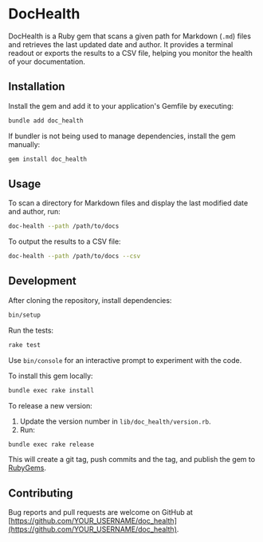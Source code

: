 # DocHealth

DocHealth is a Ruby gem that scans a given path for Markdown (`.md`) files and retrieves the last updated date and author. It provides a terminal readout or exports the results to a CSV file, helping you monitor the health of your documentation.

## Installation

Install the gem and add it to your application's Gemfile by executing:

```bash
bundle add doc_health
```

If bundler is not being used to manage dependencies, install the gem manually:

```bash
gem install doc_health
```

## Usage

To scan a directory for Markdown files and display the last modified date and author, run:

```bash
doc-health --path /path/to/docs
```

To output the results to a CSV file:

```bash
doc-health --path /path/to/docs --csv
```

## Development

After cloning the repository, install dependencies:

```bash
bin/setup
```

Run the tests:

```bash
rake test
```

Use `bin/console` for an interactive prompt to experiment with the code.

To install this gem locally:

```bash
bundle exec rake install
```

To release a new version:
1. Update the version number in `lib/doc_health/version.rb`.
2. Run:

```bash
bundle exec rake release
```

This will create a git tag, push commits and the tag, and publish the gem to [RubyGems](https://rubygems.org).

## Contributing

Bug reports and pull requests are welcome on GitHub at [https://github.com/YOUR_USERNAME/doc_health](https://github.com/YOUR_USERNAME/doc_health).

